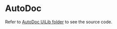 # AutoDoc

Refer to [AutoDoc UiLib folder](../../uilib/src/lib/plugins/auto-doc/) to see the source code.